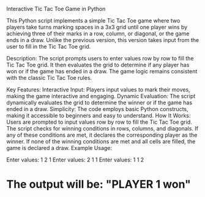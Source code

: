 Interactive Tic Tac Toe Game in Python

This Python script implements a simple Tic Tac Toe game where two players take turns marking spaces in a 3x3 grid until one player wins by achieving three of their marks in a row, column, or diagonal, or the game ends in a draw. Unlike the previous version, this version takes input from the user to fill in the Tic Tac Toe grid.

Description:
The script prompts users to enter values row by row to fill the Tic Tac Toe grid. It then evaluates the grid to determine if any player has won or if the game has ended in a draw. The game logic remains consistent with the classic Tic Tac Toe rules.

Key Features:
Interactive Input: Players input values to mark their moves, making the game interactive and engaging.
Dynamic Evaluation: The script dynamically evaluates the grid to determine the winner or if the game has ended in a draw.
Simplicity: The code employs basic Python constructs, making it accessible to beginners and easy to understand.
How It Works:
Users are prompted to input values row by row to fill the Tic Tac Toe grid.
The script checks for winning conditions in rows, columns, and diagonals.
If any of these conditions are met, it declares the corresponding player as the winner.
If none of the winning conditions are met and all cells are filled, the game is declared a draw.
Example Usage:

Enter values: 1 2 1
Enter values: 2 1 1
Enter values: 1 1 2

# The output will be: "PLAYER 1 won"
